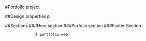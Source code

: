 #Portfolio project

##Design properties
p

##Sections
###Hero section
###Porfolio section
###Footer Section

                  # portfolio-web
